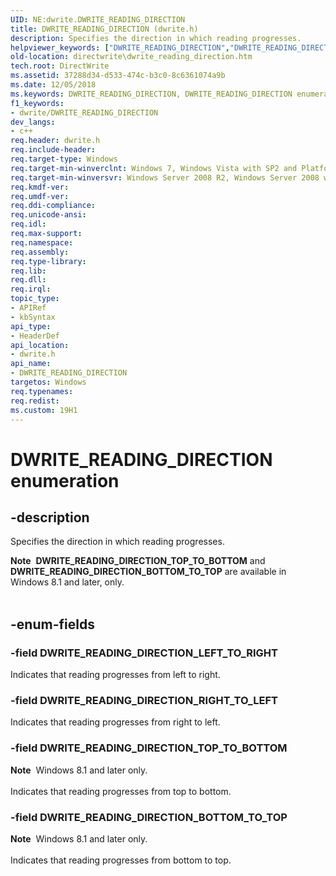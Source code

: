```yaml
---
UID: NE:dwrite.DWRITE_READING_DIRECTION
title: DWRITE_READING_DIRECTION (dwrite.h)
description: Specifies the direction in which reading progresses.
helpviewer_keywords: ["DWRITE_READING_DIRECTION","DWRITE_READING_DIRECTION enumeration [Direct Write]","DWRITE_READING_DIRECTION_BOTTOM_TO_TOP","DWRITE_READING_DIRECTION_LEFT_TO_RIGHT","DWRITE_READING_DIRECTION_RIGHT_TO_LEFT","DWRITE_READING_DIRECTION_TOP_TO_BOTTOM","directwrite.dwrite_reading_direction","dwrite/DWRITE_READING_DIRECTION","dwrite/DWRITE_READING_DIRECTION_BOTTOM_TO_TOP","dwrite/DWRITE_READING_DIRECTION_LEFT_TO_RIGHT","dwrite/DWRITE_READING_DIRECTION_RIGHT_TO_LEFT","dwrite/DWRITE_READING_DIRECTION_TOP_TO_BOTTOM"]
old-location: directwrite\dwrite_reading_direction.htm
tech.root: DirectWrite
ms.assetid: 37288d34-d533-474c-b3c0-8c6361074a9b
ms.date: 12/05/2018
ms.keywords: DWRITE_READING_DIRECTION, DWRITE_READING_DIRECTION enumeration [Direct Write], DWRITE_READING_DIRECTION_BOTTOM_TO_TOP, DWRITE_READING_DIRECTION_LEFT_TO_RIGHT, DWRITE_READING_DIRECTION_RIGHT_TO_LEFT, DWRITE_READING_DIRECTION_TOP_TO_BOTTOM, directwrite.dwrite_reading_direction, dwrite/DWRITE_READING_DIRECTION, dwrite/DWRITE_READING_DIRECTION_BOTTOM_TO_TOP, dwrite/DWRITE_READING_DIRECTION_LEFT_TO_RIGHT, dwrite/DWRITE_READING_DIRECTION_RIGHT_TO_LEFT, dwrite/DWRITE_READING_DIRECTION_TOP_TO_BOTTOM
f1_keywords:
- dwrite/DWRITE_READING_DIRECTION
dev_langs:
- c++
req.header: dwrite.h
req.include-header: 
req.target-type: Windows
req.target-min-winverclnt: Windows 7, Windows Vista with SP2 and Platform Update for Windows Vista [desktop apps \| UWP apps]
req.target-min-winversvr: Windows Server 2008 R2, Windows Server 2008 with SP2 and Platform Update for Windows Server 2008 [desktop apps \| UWP apps]
req.kmdf-ver: 
req.umdf-ver: 
req.ddi-compliance: 
req.unicode-ansi: 
req.idl: 
req.max-support: 
req.namespace: 
req.assembly: 
req.type-library: 
req.lib: 
req.dll: 
req.irql: 
topic_type:
- APIRef
- kbSyntax
api_type:
- HeaderDef
api_location:
- dwrite.h
api_name:
- DWRITE_READING_DIRECTION
targetos: Windows
req.typenames: 
req.redist: 
ms.custom: 19H1
---
```


# DWRITE_READING_DIRECTION enumeration


## -description


Specifies the direction in which reading progresses.
  
<div class="alert"><b>Note</b>  <b>DWRITE_READING_DIRECTION_TOP_TO_BOTTOM</b> and <b>DWRITE_READING_DIRECTION_BOTTOM_TO_TOP</b> are available in Windows 8.1 and later, only.</div><div> </div>

## -enum-fields




### -field DWRITE_READING_DIRECTION_LEFT_TO_RIGHT

Indicates that reading progresses from left to right.


### -field DWRITE_READING_DIRECTION_RIGHT_TO_LEFT

Indicates that reading progresses from right to left.


### -field DWRITE_READING_DIRECTION_TOP_TO_BOTTOM

<div class="alert"><b>Note</b>  Windows 8.1 and later only.</div>
<div> </div>
Indicates that reading progresses from top to bottom.


### -field DWRITE_READING_DIRECTION_BOTTOM_TO_TOP

<div class="alert"><b>Note</b>  Windows 8.1 and later only.</div>
<div> </div>
 Indicates that reading progresses from bottom to top.

